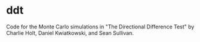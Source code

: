 # ddt
Code for the Monte Carlo simulations in "The Directional Difference Test" by Charlie Holt, Daniel Kwiatkowski, and Sean Sullivan.
